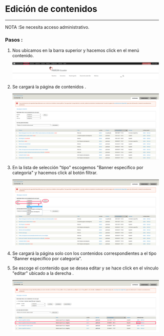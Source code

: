 # Edición de contenidos

---

NOTA :Se necesita acceso administrativo.

### Pasos :

1. Nos ubicamos en la barra superior y hacemos click en el menú contenido.

   ![](/assets/DeepinScreenshot_select-area_20170927141557.png)

2. Se cargará la página de contenidos .

   ![](/assets/DeepinScreenshot_select-area_20170927141740.png)

3. En la lista de selección "tipo" escogemos "Banner especifico por categoria" y hacemos click al botón filtrar.

   ![](/assets/DeepinScreenshot_select-area_20170927142300.png)

4. Se cargará la página solo con los contenidos correspondientes a el tipo "Banner especifico por categoria".

5. Se escoge el contenido que se desea editar y se hace click en el vínculo "editar" ubicado a la derecha .

   ![](/assets/DeepinScreenshot_select-area_20170927142626.png)



